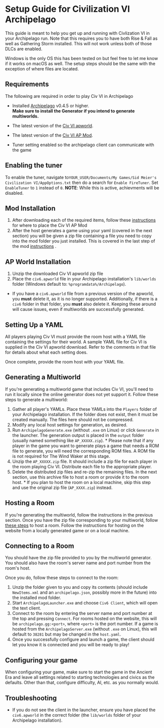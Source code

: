 # Setup Guide for Civilization VI Archipelago

This guide is meant to help you get up and running with Civlization VI in your Archipelago run. Note that this requires you to have both Rise & Fall as well as Gathering Storm installed. This will not work unless both of those DLCs are enabled.

Windows is the only OS this has been tested on but feel free to let me know if it works on macOS as well. The setup steps should be the same with the exception of where files are located.

## Requirements

The following are required in order to play Civ VI in Archipelago

- Installed [Archipelago](https://github.com/ArchipelagoMW/Archipelago/releases) v0.4.5 or higher.\
   **Make sure to install the Generator if you intend to generate multiworlds.**
- The latest version of the [Civ VI apworld](https://github.com/hesto2/civilization_vi_apworld/releases/latest).

- The latest version of the [Civ VI AP Mod](https://github.com/hesto2/civilization_archipelago_mod).

- Tuner setting enabled so the archipelago client can communicate with the game

## Enabling the tuner
To enable the tuner, navigate to`YOUR_USER/Documents/My Games/Sid Meier's Civilization VI/AppOptions.txt` then do a search for `Enable FireTuner`. Set `EnableTuner` to `1` instead of `0`. __NOTE__: While this is active, achievments will be disabled.

## Mod Installation

1. After downloading each of the required items, follow these [instructions](https://github.com/hesto2/civilization_archipelago_mod/blob/main/README.md) for where to place the Civ VI AP Mod
2. After the host generates a game using your yaml (covered in the next section) you will be given a zip file containing a file you need to copy into the mod folder you just installed. This is covered in the last step of the mod [instructions](https://github.com/hesto2/civilization_archipelago_mod/blob/main/README.md) .

## AP World Installation

1. Unzip the downloaded Civ VI apworld zip file
2. Place the `civ6.apworld` file in your Archipelago installation's `lib/worlds` folder (Windows default to:
   `%programdata%/Archipelago`).

- If you have a `civ6.apworld` file from a previous version of the apworld, you **must** delete it, as it is no longer
  supported. Additionally, if there is a `civ6` folder in that folder, you **must** also delete it. Keeping
  these around will cause issues, even if multiworlds are successfully generated.

## Setting Up a YAML

All players playing Civ VI must provide the room host with a YAML file containing the settings for their world.
A sample YAML file for Civ VI is supplied in the Civ VI apworld download. Refer to the comments in that file for
details about what each setting does.

Once complete, provide the room host with your YAML file.

## Generating a Multiworld

If you're generating a multiworld game that includes Civ VI, you'll need to run it locally since the online
generator does not yet support it. Follow these steps to generate a multiworld:

1. Gather all player's YAMLs. Place these YAMLs into the `Players` folder of your Archipelago installation. If the
   folder does not exist, then it must be created manually. The files here should not be compressed.
2. Modify any local host settings for generation, as desired.
3. Run `ArchipelagoGenerate.exe` (without `.exe` on Linux) or click `Generate` in the launcher. The generation output
   is placed in the `output` folder (usually named something like `AP_XXXXX.zip`). \* Please note that if any player in the game you want to generate plays a game that needs a ROM file to generate,
   you will need the corresponding ROM files. A ROM file is not required for The Wind Waker at this stage.
4. Unzip the `AP_XXXXX.zip` file. It should include a zip file for each player in the room playing Civ VI. Distribute each file to the appropriate player.
5. Delete the distributed zip files and re-zip the remaining files. In the next section, use this archive file to
   host a room or provide it to the room host. \* If you plan to host the room on a local machine, skip this step and use the original zip file (`AP_XXXX.zip`) instead.

## Hosting a Room

If you're generating the multiworld, follow the instructions in the previous section. Once you have the zip file
corresponding to your multiworld, follow
[these steps](https://archipelago.gg/tutorial/Archipelago/setup/en#hosting-an-archipelago-server) to host a room. Follow
the instructions for hosting on the website from a locally generated game or on a local machine.

## Connecting to a Room

You should have the zip file provided to you by the multiworld generator. You should also have the room's server
name and port number from the room's host.

Once you do, follow these steps to connect to the room:

1. Unzip the folder given to you and copy its contents (should include `NewItems.xml` and an `archipelago.json`, possibly more in the future) into the installed mod folder.
2. Start `ArchipelagoLauncher.exe` and choose `Civ6 Client`, which will open the text client.
3. Connect to the room by entering the server name and port number at the top and pressing `Connect`. For rooms hosted
   on the website, this will be `archipelago.gg:<port>`, where `<port>` is the port number. If a game is hosted from the
   `ArchipelagoServer.exe` (without `.exe` on Linux), this will default to `38281` but may be changed in the `host.yaml`.
4. Once you successfully configure and launch a game, the client should let you know it is connected and you will be ready to play!

## Configuring your game

When configuring your game, make sure to start the game in the Ancient Era and leave all settings related to starting technologies and civics as the defaults. Other than that, configure difficulty, AI, etc. as you normally would.

## Troubleshooting

- If you do not see the client in the launcher, ensure you have placed the `civ6.apworld` in the correct folder (the
  `lib/worlds` folder of your Archipelago installation).
